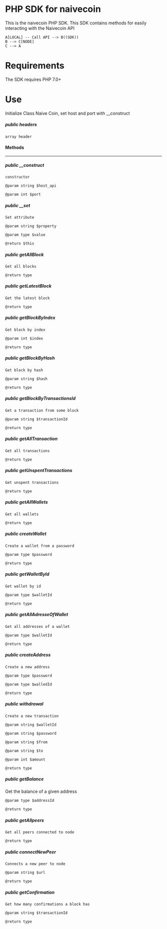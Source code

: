 # PHP SDK for naivecoin
This is the naivecoin PHP SDK. This SDK contains methods for easily interacting with the Naivecoin API
```
A[LOCAL] -- Call API --> B((SDK))
B --> C[NODE]
C --> A
```
# Requirements
The SDK requires PHP 7.0+

# Use

Initialize Class Naive Coin, set host and port with __construct


##### public headers

    array header



#### Methods

* * * * *

##### public __construct

    constructor

    @param string $host_api

    @param int $port

##### public __set

    Set attribute

    @param string $property

    @param type $value

    @return $this

##### public getAllBlock

    Get all blocks

    @return type

##### public getLatestBlock

    Get the latest block

    @return type

##### public getBlockByIndex

    Get block by index

    @param int $index

    @return type

##### public getBlockByHash

    Get block by hash

    @param string $hash

    @return type

##### public getBlockByTransactionsId

    Get a transaction from some block

    @param string $transactionId

    @return type

##### public getAllTransaction

    Get all transactions

    @return type

##### public getUnspentTransactions

    Get unspent transactions

    @return type

##### public getAllWallets

    Get all wallets

    @return type

##### public createWallet

    Create a wallet from a password

    @param type $password

    @return type

##### public getWalletById

    Get wallet by id

    @param type $walletId

    @return type

##### public getAllAdresseOfWallet

    Get all addresses of a wallet

    @param type $walletId

    @return type

##### public createAddress

    Create a new address

    @param type $password

    @param type $walledId

    @return type

##### public withdrawal

    Create a new transaction

    @param string $walletId

    @param string $password

    @param string $from

    @param string $to

    @param int $amount

    @return type

##### public getBalance

   Get the balance of a given address

    @param type $addressId

    @return type

##### public getAllpeers

    Get all peers connected to node

    @return type

##### public connectNewPeer

    Connects a new peer to node

    @param string $url

    @return type

##### public getConfirmation

    Get how many confirmations a block has

    @param string $transactionId

    @return type
